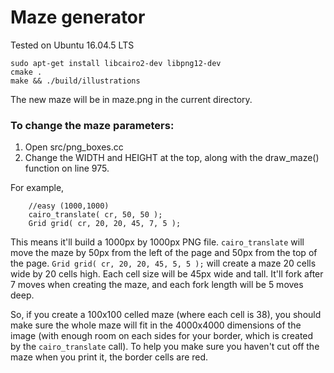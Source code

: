 
# Maze generator

Tested on Ubuntu 16.04.5 LTS

```
sudo apt-get install libcairo2-dev libpng12-dev
cmake .
make && ./build/illustrations
```

The new maze will be in maze.png in the current directory.

### To change the maze parameters:

1. Open src/png_boxes.cc
2. Change the WIDTH and HEIGHT at the top, along with the draw_maze() function on line 975.

For example, 

```
    //easy (1000,1000)
    cairo_translate( cr, 50, 50 );
    Grid grid( cr, 20, 20, 45, 7, 5 );
```

This means it'll build a 1000px by 1000px PNG file.
`cairo_translate` will move the maze by 50px from the left of the page and 50px from the top of the page.
`Grid grid( cr, 20, 20, 45, 5, 5 );` will create a maze 20 cells wide by 20 cells high. Each cell size will be 45px wide and tall. It'll fork after 7 moves when creating the maze, and each fork length will be 5 moves deep.

So, if you create a 100x100 celled maze (where each cell is 38), you should make sure the whole maze will fit in the 4000x4000 dimensions of the image (with enough room on each sides for your border, which is created by the `cairo_translate` call). To help you make sure you haven't cut off the maze when you print it, the border cells are red.
